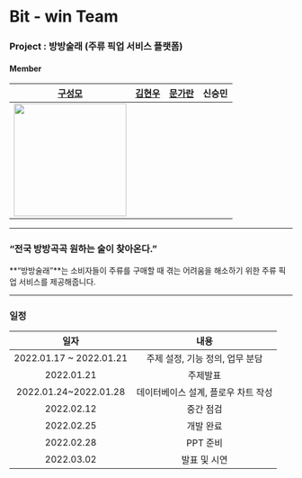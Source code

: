 # Bit - win Team

### Project : 방방술래 (주류 픽업 서비스 플랫폼)

#### Member

|             [구성모](https://github.com/gusm96)              | [김현우](https://github.com/wmrwmr) | [문가란](https://github.com/lililights) | 신승민 |
| :----------------------------------------------------------: | ----------------------------------- | --------------------------------------- | ------ |
| <img src="C:\Users\gusm9\Documents\workspace\bitwin-bangbang\profile\seongmo.jpg" style=" width: 200px; hight:200px;" /> |                                     |                                         |        |



------

 ### “전국 방방곡곡 원하는 술이 찾아온다.”

 **“방방술래”**는 소비자들이 주류를 구매할 때 겪는 어려움을 해소하기 위한 주류 픽업 서비스를 제공해줍니다.



------

### 일정

|          일자           |                내용                 |
| :---------------------: | :---------------------------------: |
| 2022.01.17 ~ 2022.01.21 |   주제 설정, 기능 정의, 업무 분담   |
|       2022.01.21        |              주제발표               |
|  2022.01.24~2022.01.28  | 데이터베이스 설계, 플로우 차트 작성 |
|       2022.02.12        |              중간 점검              |
|       2022.02.25        |              개발 완료              |
|       2022.02.28        |              PPT 준비               |
|       2022.03.02        |            발표 및 시연             |

